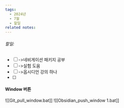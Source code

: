 ```yaml
---
tags:
  - 2024년
  - 7월
  - 할일
related notes:
---
```

###### 할일:
- [ ] ->네비게이션 패키지 공부
- [ ] ->실험 도움
- [ ] ->옵시디언 강의 하나
- [ ] 






####  Window 버튼
![[Git_pull_window.bat]]
![[Obsidian_push_window 1.bat]]

